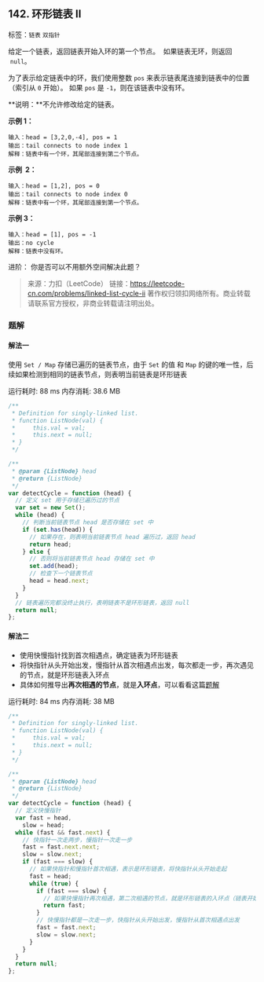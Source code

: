 ## 142. 环形链表 II

标签：`链表` `双指针`

给定一个链表，返回链表开始入环的第一个节点。  如果链表无环，则返回  `null`。

为了表示给定链表中的环，我们使用整数 `pos` 来表示链表尾连接到链表中的位置（索引从 `0` 开始）。 如果 `pos` 是 `-1`，则在该链表中没有环。

**说明：**不允许修改给定的链表。

**示例 1：**

```
输入：head = [3,2,0,-4], pos = 1
输出：tail connects to node index 1
解释：链表中有一个环，其尾部连接到第二个节点。
```

**示例  2：**

```
输入：head = [1,2], pos = 0
输出：tail connects to node index 0
解释：链表中有一个环，其尾部连接到第一个节点。
```

**示例 3：**

```
输入：head = [1], pos = -1
输出：no cycle
解释：链表中没有环。
```

进阶：
你是否可以不用额外空间解决此题？

> 来源：力扣（LeetCode）
> 链接：https://leetcode-cn.com/problems/linked-list-cycle-ii
> 著作权归领扣网络所有。商业转载请联系官方授权，非商业转载请注明出处。

### 题解

#### 解法一

使用 `Set / Map` 存储已遍历的链表节点，由于 `Set` 的值 和 `Map` 的键的唯一性，后续如果检测到相同的链表节点，则表明当前链表是环形链表

运行耗时: 88 ms 内存消耗: 38.6 MB

```javascript
/**
 * Definition for singly-linked list.
 * function ListNode(val) {
 *     this.val = val;
 *     this.next = null;
 * }
 */

/**
 * @param {ListNode} head
 * @return {ListNode}
 */
var detectCycle = function (head) {
  // 定义 set 用于存储已遍历过的节点
  var set = new Set();
  while (head) {
    // 判断当前链表节点 head 是否存储在 set 中
    if (set.has(head)) {
      // 如果存在，则表明当前链表节点 head 遍历过，返回 head
      return head;
    } else {
      // 否则将当前链表节点 head 存储在 set 中
      set.add(head);
      // 检查下一个链表节点
      head = head.next;
    }
  }
  // 链表遍历完都没终止执行，表明链表不是环形链表，返回 null
  return null;
};
```

#### 解法二

- 使用快慢指针找到首次相遇点，确定链表为环形链表
- 将快指针从头开始出发，慢指针从首次相遇点出发，每次都走一步，再次遇见的节点，就是环形链表入环点
- 具体如何推导出**再次相遇的节点**，就是**入环点**，可以看看这篇[题解](https://leetcode-cn.com/problems/linked-list-cycle-ii/solution/141ti-de-kuo-zhan-ru-guo-lian-biao-you-huan-ru-he-/)

运行耗时: 84 ms 内存消耗: 38 MB

```javascript
/**
 * Definition for singly-linked list.
 * function ListNode(val) {
 *     this.val = val;
 *     this.next = null;
 * }
 */

/**
 * @param {ListNode} head
 * @return {ListNode}
 */
var detectCycle = function (head) {
  // 定义快慢指针
  var fast = head,
    slow = head;
  while (fast && fast.next) {
    // 快指针一次走两步，慢指针一次走一步
    fast = fast.next.next;
    slow = slow.next;
    if (fast === slow) {
      // 如果快指针和慢指针首次相遇，表示是环形链表，将快指针从头开始走起
      fast = head;
      while (true) {
        if (fast === slow) {
          // 如果快慢指针再次相遇，第二次相遇的节点，就是环形链表的入环点（链表开始入环的第一个节点）
          return fast;
        }
        // 快慢指针都是一次走一步，快指针从头开始出发，慢指针从首次相遇点出发
        fast = fast.next;
        slow = slow.next;
      }
    }
  }
  return null;
};
```
